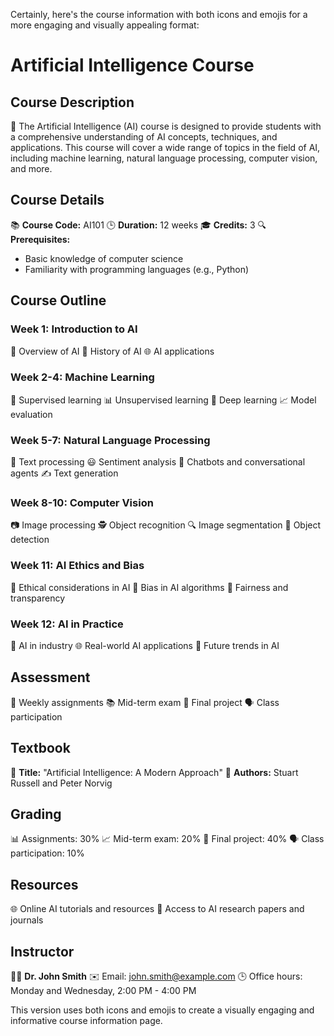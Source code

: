 Certainly, here's the course information with both icons and emojis for a more engaging and visually appealing format:

# Artificial Intelligence Course

## Course Description
🤖 The Artificial Intelligence (AI) course is designed to provide students with a comprehensive understanding of AI concepts, techniques, and applications. This course will cover a wide range of topics in the field of AI, including machine learning, natural language processing, computer vision, and more.

## Course Details
📚 **Course Code:** AI101
🕒 **Duration:** 12 weeks
🎓 **Credits:** 3
🔍 **Prerequisites:** 
  - Basic knowledge of computer science
  - Familiarity with programming languages (e.g., Python)
  
## Course Outline

### Week 1: Introduction to AI
👋 Overview of AI
📜 History of AI
🌐 AI applications

### Week 2-4: Machine Learning
🤖 Supervised learning
📊 Unsupervised learning
🧠 Deep learning
📈 Model evaluation

### Week 5-7: Natural Language Processing
📝 Text processing
😃 Sentiment analysis
💬 Chatbots and conversational agents
✍️ Text generation

### Week 8-10: Computer Vision
📷 Image processing
🕵️ Object recognition
🔍 Image segmentation
🎯 Object detection

### Week 11: AI Ethics and Bias
🧐 Ethical considerations in AI
🚫 Bias in AI algorithms
🌟 Fairness and transparency

### Week 12: AI in Practice
💼 AI in industry
🌐 Real-world AI applications
🚀 Future trends in AI

## Assessment
📝 Weekly assignments
📚 Mid-term exam
📂 Final project
🗣️ Class participation

## Textbook
📕 **Title:** "Artificial Intelligence: A Modern Approach"
👥 **Authors:** Stuart Russell and Peter Norvig

## Grading
📊 Assignments: 30%
📈 Mid-term exam: 20%
📂 Final project: 40%
🗣️ Class participation: 10%

## Resources
🌐 Online AI tutorials and resources
📑 Access to AI research papers and journals

## Instructor
👨‍🏫 **Dr. John Smith**
✉️ Email: john.smith@example.com
🕒 Office hours: Monday and Wednesday, 2:00 PM - 4:00 PM

This version uses both icons and emojis to create a visually engaging and informative course information page.
